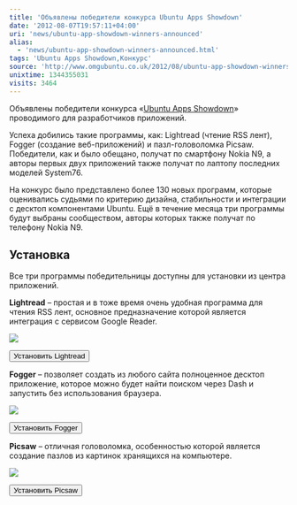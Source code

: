 ```yaml
---
title: 'Объявлены победители конкурса Ubuntu Apps Showdown'
date: '2012-08-07T19:57:11+04:00'
uri: 'news/ubuntu-app-showdown-winners-announced'
alias: 
  - 'news/ubuntu-app-showdown-winners-announced.html'
tags: 'Ubuntu Apps Showdown,Конкурс'
source: 'http://www.omgubuntu.co.uk/2012/08/ubuntu-app-showdown-winners-announced'
unixtime: 1344355031
visits: 3464
---
```

Объявлены победители конкурса «[Ubuntu Apps Showdown](news/ubuntu-apps-showdown)» проводимого для разработчиков приложений.

Успеха добились такие программы, как: Lightread (чтение RSS лент), Fogger (создание веб-приложений) и пазл-головоломка Picsaw. Победители, как и было обещано, получат по смартфону Nokia N9, а авторы первых двух приложений также получат по лаптопу последних моделей System76.

На конкурс было представлено более 130 новых программ, которые оценивались судьями по критерию дизайна, стабильности и интеграции с десктоп компонентами Ubuntu. Ещё в течение месяца три программы будут выбраны сообществом, авторы которых также получат по телефону Nokia N9.

## Установка

Все три программы победительницы доступны для установки из центра приложений.

**Lightread** – простая и в тоже время очень удобная программа для чтения RSS лент, основное предназначение которой является интеграция с сервисом Google Reader.

[![](img/2012/08/07/19-00/ubuntu-apps-showdown-2-7733648416-o.jpg)](img/2012/08/07/19-00/ubuntu-apps-showdown-2-7733648416-o.jpg)

[<button>Установить Lightread</button>](https://apps.ubuntu.com/cat/applications/lightread/)

**Fogger** – позволяет создать из любого сайта полноценное десктоп приложение, которое можно будет найти поиском через Dash и запустить без использования браузера.

[![](img/2012/08/07/19-00/ubuntu-apps-showdown-7733647458-o.jpg)](img/2012/08/07/19-00/ubuntu-apps-showdown-7733647458-o.jpg)

[<button>Установить Fogger</button>](https://apps.ubuntu.com/cat/applications/fogger/)

**Picsaw** – отличная головоломка, особенностью которой является создание пазлов из картинок хранящихся на компьютере.

[![](img/2012/08/07/19-00/ubuntu-apps-showdown-3-7733645158-o.jpg)](img/2012/08/07/19-00/ubuntu-apps-showdown-3-7733645158-o.jpg)

[<button>Установить Picsaw</button>](https://apps.ubuntu.com/cat/applications/picsaw/)
